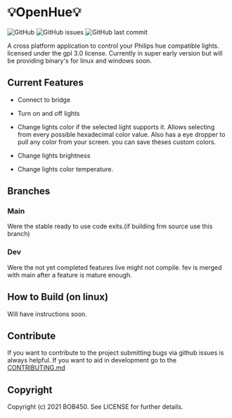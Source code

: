 # 💡OpenHue💡

![GitHub](https://img.shields.io/github/license/BOB450/OpenHue?logoColor=blue)  ![GitHub issues](https://img.shields.io/github/issues/BOB450/OpenHue)  ![GitHub last commit](https://img.shields.io/github/last-commit/BOB450/OpenHue)

A cross platform application to control your Philips hue compatible lights.
licensed under the gpl 3.0 license. Currently in super early version but will be providing binary's for linux and windows soon.

## Current Features

- Connect to bridge

- Turn on and off lights

- Change lights color if the selected light supports it. Allows selecting from every possible hexadecimal color value. Also has a eye dropper to pull any color from your screen. you can save theses custom colors.

- Change lights brightness

- Change lights color temperature.

## Branches

### Main

Were the stable ready to use code exits.(if building frm source use this branch)

### Dev

Were the not yet completed features live might not compile. fev is merged with main after a feature is mature enough.

## How to Build (on linux)

Will have instructions soon.

## Contribute

If you want to contribute to the project submitting bugs via github issues is always helpful. If you want to aid in development go to the [CONTRIBUTING.md](CONTRIBUTING.md)

## Copyright

Copyright (c) 2021 BOB450. See LICENSE for further details.
